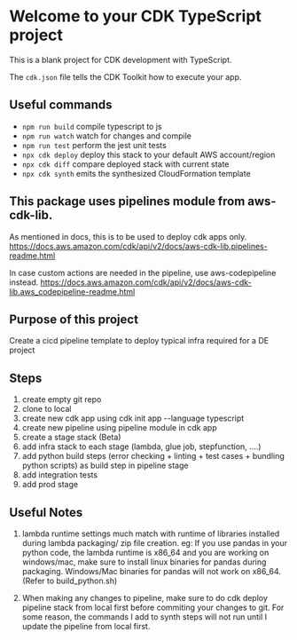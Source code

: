 # Welcome to your CDK TypeScript project

This is a blank project for CDK development with TypeScript.

The `cdk.json` file tells the CDK Toolkit how to execute your app.

## Useful commands

- `npm run build` compile typescript to js
- `npm run watch` watch for changes and compile
- `npm run test` perform the jest unit tests
- `npx cdk deploy` deploy this stack to your default AWS account/region
- `npx cdk diff` compare deployed stack with current state
- `npx cdk synth` emits the synthesized CloudFormation template

## This package uses pipelines module from aws-cdk-lib.

As mentioned in docs, this is to be used to deploy cdk apps only.
https://docs.aws.amazon.com/cdk/api/v2/docs/aws-cdk-lib.pipelines-readme.html

In case custom actions are needed in the pipeline, use aws-codepipeline instead.
https://docs.aws.amazon.com/cdk/api/v2/docs/aws-cdk-lib.aws_codepipeline-readme.html

## Purpose of this project

Create a cicd pipeline template to deploy typical infra required for a DE project

## Steps

1. create empty git repo
2. clone to local
3. create new cdk app using cdk init app --language typescript
4. create new pipeline using pipeline module in cdk app
5. create a stage stack (Beta)
6. add infra stack to each stage (lambda, glue job, stepfunction, ....)
7. add python build steps (error checking + linting + test cases + bundling python scripts) as build step in pipeline stage
8. add integration tests
9. add prod stage

## Useful Notes

1. lambda runtime settings much match with runtime of libraries installed during lambda packaging/ zip file creation. eg: If you use pandas in your python code, the lambda runtime is x86_64 and you are working on windows/mac, make sure to install linux binaries for pandas during packaging. Windows/Mac binaries for pandas will not work on x86_64. (Refer to build_python.sh)

2. When making any changes to pipeline, make sure to do cdk deploy pipeline stack from local first before commiting your changes to git. For some reason, the commands I add to synth steps will not run until I update the pipeline from local first.
